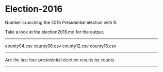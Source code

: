 # Election-2016

Number crunching the 2016 Presidential election with R.

Take a look at the election2016.md for the output.

________________
county04.csv 
county08.csv
county12.csv
county16.csv
________________
Are the last four presidential election results by county
__________________________________________________________

